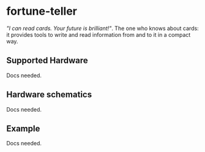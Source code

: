 # fortune-teller

_"I can read cards. Your future is brilliant!"_. The one who knows about cards: it provides tools to write and read information from and to it in a compact way. 

## Supported Hardware
Docs needed.

## Hardware schematics
Docs needed.

## Example
Docs needed.
